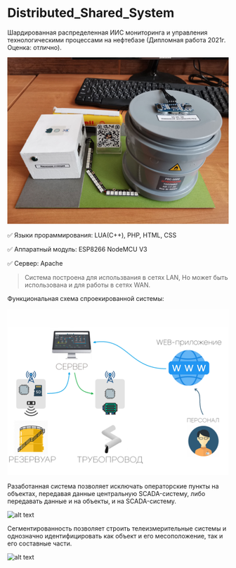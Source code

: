 # Distributed_Shared_System
Шардированная распределенная ИИС мониторинга и управления технологическими процессами на нефтебазе (Дипломная работа 2021г. Оценка: отлично).

![alt text](https://github.com/AlbertSadykovOfficial/Distributed_Shared_System/blob/main/SCREENSHOTS/prototype/Front.jpg) 

:white_check_mark: Языки прораммирования: LUA(С++), PHP, HTML, CSS

:white_check_mark: Аппаратный модуль: ESP8266 NodeMCU V3

:white_check_mark: Сервер: Apache


> Система построена для использвания в сетях LAN,
> Но может быть использована и для работы в сетях WAN.

Функциональная схема спроекированной системы:

![alt text](https://github.com/AlbertSadykovOfficial/Distributed_Shared_System/blob/main/SCREENSHOTS/prototype/functional.png)


Разаботанная система позволяет исключать операторские пункты на объектах, передавая данные центральную SCADA-систему, либо передавать данные и на объекты, и на SCADA-систему.

![alt text](https://github.com/AlbertSadykovOfficial/Distributed_Shared_System/blob/main/SCREENSHOTS/prototype/segmentation.png)


Сегментированность позволяет строить телеизмерительные системы и однозначно идентифицировать как объект и его месоположение, так и его составные части.


![alt text](https://github.com/AlbertSadykovOfficial/Distributed_Shared_System/blob/main/SCREENSHOTS/prototype/tele.png)